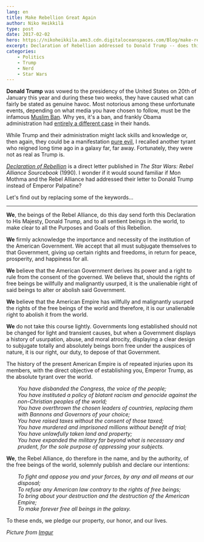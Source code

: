 ```yaml
---
lang: en
title: Make Rebellion Great Again
author: Niko Heikkilä
type: post
date: 2017-02-02
hero: https://nikoheikkila.ams3.cdn.digitaloceanspaces.com/Blog/make-rebellion-great-again.png
excerpt: Declaration of Rebellion addressed to Donald Trump -- does this dystopia make you feel cold inside?
categories:
    - Politics
    - Trump
    - Nerd
    - Star Wars
---
```


**Donald Trump** was vowed to the presidency of the United States on 20th of January this year and during these two weeks, they have caused what can fairly be stated as genuine havoc. Most notorious among these unfortunate events, depending on what media you have chosen to follow, must be the infamous [Muslim Ban][1]. Why yes, it's a ban, and frankly Obama administration had [entirely a different case][2] in their hands.

While Trump and their administration might lack skills and knowledge or, then again, they could be a manifestation [pure evil][3], I recalled another tyrant who reigned long time ago in a galaxy far, far away. Fortunately, they were not as real as Trump is.

[_Declaration of Rebellion_][4] is a direct letter published in _The Star Wars: Rebel Alliance Sourcebook_ (1990). I wonder if it would sound familiar if Mon Mothma and the Rebel Alliance had addressed their letter to Donald Trump instead of Emperor Palpatine?

Let's find out by replacing some of the keywords…

---

<!--alex ignore-->

**We**, the beings of the Rebel Alliance, do this day send forth this Declaration to His Majesty, Donald Trump, and to all sentient beings in the world, to make clear to all the Purposes and Goals of this Rebellion.

**We** firmly acknowledge the importance and necessity of the institution of the American Government. We accept that all must subjugate themselves to that Government, giving up certain rights and freedoms, in return for peace, prosperity, and happiness for all.

**We** believe that the American Government derives its power and a right to rule from the consent of the governed. We believe that, should the rights of free beings be willfully and malignantly usurped, it is the unalienable right of said beings to alter or abolish said Government.

**We** believe that the American Empire has willfully and malignantly usurped the rights of the free beings of the world and therefore, it is our unalienable right to abolish it from the world.

**We** do not take this course lightly. Governments long established should not be changed for light and transient causes, but when a Government displays a history of usurpation, abuse, and moral atrocity, displaying a clear design to subjugate totally and absolutely beings born free under the auspices of nature, it is our right, our duty, to depose of that Government.

The history of the present American Empire is of repeated injuries upon its members, with the direct objective of establishing you, Emperor Trump, as the absolute tyrant over the world.

<p style="padding-left: 30px;">
  <em>You have disbanded the Congress, the voice of the people;</em><br /> <em> You have instituted a policy of blatant racism and genocide against the non-Christian peoples of the world;</em><br /> <em> You have overthrown the chosen leaders of countries, replacing them with Bannons and Governors of your choice;</em><br /> <em> You have raised taxes without the consent of those taxed;</em><br /> <em> You have murdered and imprisoned millions without benefit of trial;</em><br /> <em> You have unlawfully taken land and property;</em><br /> <em> You have expanded the military far beyond what is necessary and prudent, for the sole purpose of oppressing your subjects.</em>
</p>

**We**, the Rebel Alliance, do therefore in the name, and by the authority, of the free beings of the world, solemnly publish and declare our intentions:

<p style="padding-left: 30px;">
  <em>To fight and oppose you and your forces, by any and all means at our disposal;</em><br /> <em> To refuse any American law contrary to the rights of free beings;</em><br /> <em> To bring about your destruction and the destruction of the American Empire;</em><br /> <em> To make forever free all beings in the galaxy.</em>
</p>

To these ends, we pledge our property, our honor, and our lives.

_Picture from [Imgur][5]_

[1]: http://www.slate.com/articles/news_and_politics/politics/2017/01/trump_s_executive_order_on_immigration_is_a_muslim_ban.html
[2]: http://foreignpolicy.com/2017/01/30/sorry-mr-president-the-obama-administration-did-nothing-similar-to-your-immigration-ban/
[3]: https://medium.com/@jakefuentes/the-immigration-ban-is-a-headfake-and-were-falling-for-it-b8910e78f0c5#.o7274jtkl
[4]: http://starwars.wikia.com/wiki/Declaration_of_Rebellion/Legends
[5]: http://imgur.com/gallery/U3qbTat
